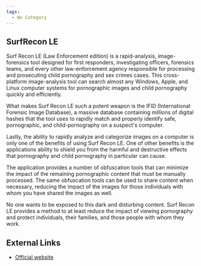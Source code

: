 ```yaml
---
tags:
  - No Category
---
```

## SurfRecon LE

Surf Recon LE (Law Enforcement edition) is a rapid-analysis,
image-forensics tool designed for first responders, investigating
officers, forensics teams, and every other law-enforcement agency
responsible for processing and prosecuting child pornography and sex
crimes cases. This cross-platform image-analysis tool can search almost
any Windows, Apple, and Linux computer systems for pornographic images
and child pornography quickly and efficiently.

What makes Surf Recon LE such a potent weapon is the IFID (International
Forensic Image Database), a massive database containing millions of
digital hashes that the tool uses to rapidly match and properly identify
safe, pornographic, and child-pornography on a suspect's computer.

Lastly, the ability to rapidly analyze and categorize images on a
computer is only one of the benefits of using Surf Recon LE. One of
other benefits is the applications ability to shield you from the
harmful and destructive effects that pornography and child pornography
in particular can cause.

The application provides a number of obfuscation tools that can minimize
the impact of the remaining pornographic content that must be manually
processed. The same obfuscation tools can be used to share content when
necessary, reducing the impact of the images for those individuals with
whom you have shared the images as well.

No one wants to be exposed to this dark and disturbing content. Surf
Recon LE provides a method to at least reduce the impact of viewing
pornography and protect individuals, their families, and those people
with whom they work.

## External Links

- [Official website](http://www.surfrecon.com/)